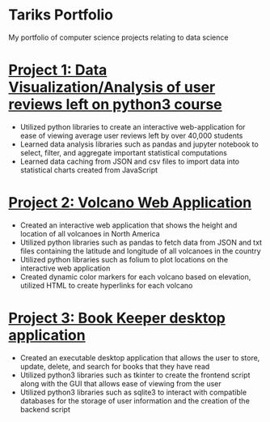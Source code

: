 # Tariks Portfolio
My portfolio of computer science projects relating to data science

# [Project 1: Data Visualization/Analysis of user reviews left on python3 course](https://github.com/tarikmahmutbegovic/UserReviewAnalysis) 
* Utilized python libraries to create an interactive web-application for ease of viewing average user reviews left by over 40,000 students
* Learned data analysis libraries such as pandas and jupyter notebook to select, filter, and aggregate important statistical computations
* Learned data caching from JSON and csv files to import data into statistical charts created from JavaScript

# [Project 2: Volcano Web Application](https://github.com/tarikmahmutbegovic/VolcanoWebApp)
* Created an interactive web application that shows the height and location of all volcanoes in North America 
* Utilized python libraries such as pandas to fetch data from JSON and txt files containing the latitude and longitude of all volcanoes in the country 
* Utilized python libraries such as folium to plot locations on the interactive web application
* Created dynamic color markers for each volcano based on elevation, utilized HTML to create hyperlinks for each volcano

# [Project 3: Book Keeper desktop application](https://github.com/tarikmahmutbegovic/BookKeeper)
* Created an executable desktop application that allows the user to store, update, delete, and search for books that they have read
* Utilized python3 libraries such as tkinter to create the frontend script along with the GUI that allows ease of viewing from the user
* Utilized python3 libraries such as sqlite3 to interact with compatible databases for the storage of user information and the creation of the backend script
